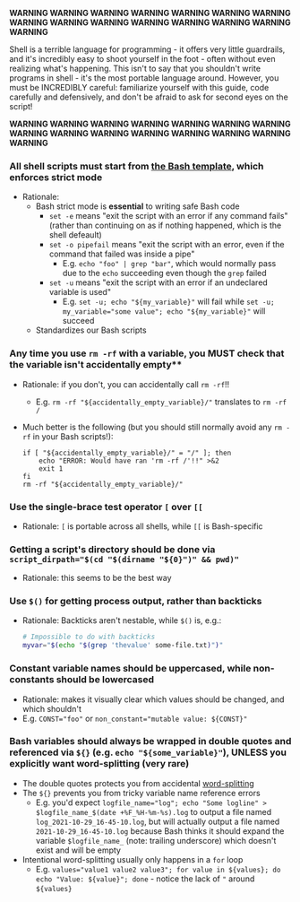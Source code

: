 **WARNING WARNING WARNING WARNING WARNING WARNING WARNING WARNING WARNING WARNING WARNING WARNING WARNING WARNING WARNING**

Shell is a terrible language for programming - it offers very little guardrails, and it's incredibly easy to shoot yourself in the foot - often without even realizing what's happening.
This isn't to say that you shouldn't write programs in shell - it's the most portable language around. However, you must be INCREDIBLY careful: familiarize yourself with this guide, code carefully and defensively, and don't be afraid to ask for second eyes on the script!

**WARNING WARNING WARNING WARNING WARNING WARNING WARNING WARNING WARNING WARNING WARNING WARNING WARNING WARNING WARNING**

### All shell scripts must start from [the Bash template](https://github.com/kurtosis-tech/checklists-and-templates/blob/main/generic-bash-script.sh), which enforces strict mode
* Rationale: 
    * Bash strict mode is **essential** to writing safe Bash code
        * `set -e` means "exit the script with an error if any command fails" (rather than continuing on as if nothing happened, which is the shell defeault)
        * `set -o pipefail` means "exit the script with an error, even if the command that failed was inside a pipe"
            * E.g. `echo "foo" | grep "bar"`, which would normally pass due to the `echo` succeeding even though the `grep` failed
        * `set -u` means "exit the script with an error if an undeclared variable is used"
            * E.g. `set -u; echo "${my_variable}"` will fail while `set -u; my_variable="some value"; echo "${my_variable}"` will succeed
    * Standardizes our Bash scripts


### Any time you use `rm -rf` with a variable, you MUST check that the variable isn't accidentally empty**
* Rationale: if you don't, you can accidentally call `rm -rf`!!
    * E.g. `rm -rf "${accidentally_empty_variable}/"` translates to `rm -rf /`
* Much better is the following (but you should still normally avoid any `rm -rf` in your Bash scripts!):

    ```
    if [ "${accidentally_empty_variable}/" = "/" ]; then
        echo "ERROR: Would have ran 'rm -rf /'!!" >&2
        exit 1
    fi
    rm -rf "${accidentally_empty_variable}/"
    ```

### Use the single-brace test operator `[` over `[[`
* Rationale: `[` is portable across all shells, while `[[` is Bash-specific

### Getting a script's directory should be done via `script_dirpath="$(cd "$(dirname "${0}")" && pwd)"`
* Rationale: this seems to be the best way 

### Use `$()` for getting process output, rather than backticks
* Rationale: Backticks aren't nestable, while `$()` is, e.g.:

    ```bash
    # Impossible to do with backticks
    myvar="$(echo "$(grep 'thevalue' some-file.txt)")"
    ```

### Constant variable names should be uppercased, while non-constants should be lowercased
* Rationale: makes it visually clear which values should be changed, and which shouldn't
* E.g. `CONST="foo"` or `non_constant="mutable value: ${CONST}"`

### Bash variables should always be wrapped in double quotes and referenced via `${}` (e.g. `echo "${some_variable}"`), UNLESS you explicitly want word-splitting (very rare)
* The double quotes protects you from accidental [word-splitting](https://www.gnu.org/software/bash/manual/html_node/Word-Splitting.html)
* The `${}` prevents you from tricky variable name reference errors
    * E.g. you'd expect `logfile_name="log"; echo "Some logline" > $logfile_name_$(date +%F_%H-%m-%s).log` to output a file named `log_2021-10-29_16-45-10.log`, but will actually output a file named `2021-10-29_16-45-10.log` because Bash thinks it should expand the variable `$logfile_name_` (note: trailing underscore) which doesn't exist and will be empty
* Intentional word-splitting usually only happens in a `for` loop
    * E.g. `values="value1 value2 value3"; for value in ${values}; do echo "Value: ${value}"; done` - notice the lack of `"` around `${values}`
